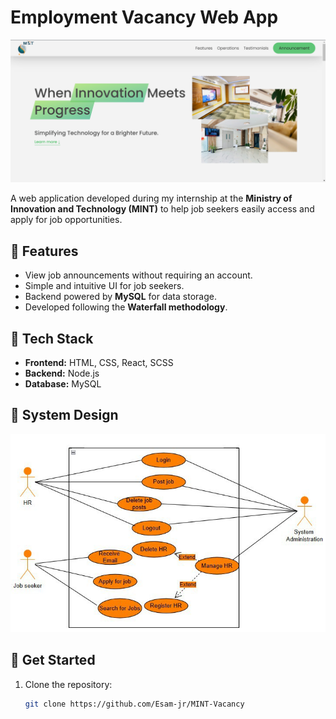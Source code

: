 # Employment Vacancy Web App

![Home Page](client/public/favicon/mintW.PNG)

A web application developed during my internship at the **Ministry of Innovation and Technology (MINT)** to help job seekers easily access and apply for job opportunities.

## 🔹 Features  
- View job announcements without requiring an account.  
- Simple and intuitive UI for job seekers.  
- Backend powered by **MySQL** for data storage.  
- Developed following the **Waterfall methodology**.  

## 📌 Tech Stack  
- **Frontend:** HTML, CSS, React, SCSS  
- **Backend:** Node.js  
- **Database:** MySQL  

## 📌 System Design  
![Use Case Diagram](client/public/favicon/MinT-Zip.png)  

## 🚀 Get Started  

1. Clone the repository:  
   ```sh
   git clone https://github.com/Esam-jr/MINT-Vacancy
